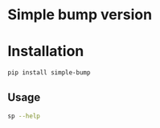 # Simple bump version

# Installation
```bash
pip install simple-bump
```
## Usage
```bash
sp --help
```
